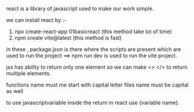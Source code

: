 react is a library of javascript used to make our work simple.

we can install react by :-

1. npx create-react-app 01basicreact (this method take lot of time)
2. npm create vite@latest (this method is fast)

in these , package.json is there where the scripts are present which are used to run the project
==> npm run dev is used to run the vite project.


  jsx has ability to return only one element so we can make <> </> to return multiple elements.

  functions name must me start with capital letter
  files name must be capital as well
  
  to use javascriptvariable inside the return in react use {variable name}.